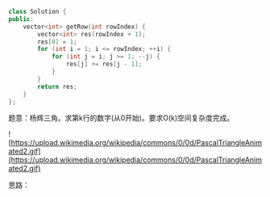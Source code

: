 ```cpp
class Solution {
public:
    vector<int> getRow(int rowIndex) {
        vector<int> res(rowIndex + 1);
        res[0] = 1;
        for (int i = 1; i <= rowIndex; ++i) {
            for (int j = i; j >= 1; --j) {
                res[j] += res[j - 1];
            }
        }
        return res;
    }
};
```

题意：杨辉三角。求第k行的数字(从0开始)。要求O(k)空间复杂度完成。

![https://upload.wikimedia.org/wikipedia/commons/0/0d/PascalTriangleAnimated2.gif](https://upload.wikimedia.org/wikipedia/commons/0/0d/PascalTriangleAnimated2.gif)

思路：